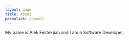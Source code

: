 ```yaml
---
layout: page
title: About
permalink: /about/
---
```


My name is Alek Festekjian and I am a Software Developer.


[jekyll-organization]: https://github.com/jekyll
